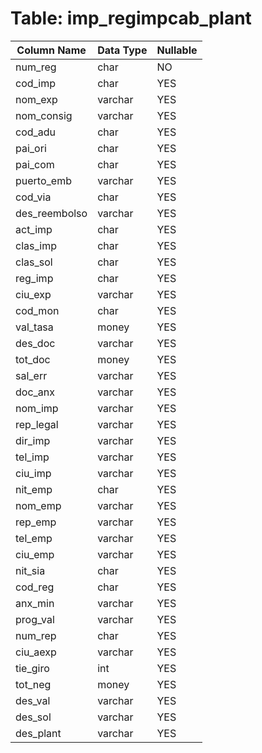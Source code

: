 # Table: imp_regimpcab_plant

| Column Name | Data Type | Nullable |
|-------------|-----------|----------|
| num_reg | char | NO |
| cod_imp | char | YES |
| nom_exp | varchar | YES |
| nom_consig | varchar | YES |
| cod_adu | char | YES |
| pai_ori | char | YES |
| pai_com | char | YES |
| puerto_emb | varchar | YES |
| cod_via | char | YES |
| des_reembolso | varchar | YES |
| act_imp | char | YES |
| clas_imp | char | YES |
| clas_sol | char | YES |
| reg_imp | char | YES |
| ciu_exp | varchar | YES |
| cod_mon | char | YES |
| val_tasa | money | YES |
| des_doc | varchar | YES |
| tot_doc | money | YES |
| sal_err | varchar | YES |
| doc_anx | varchar | YES |
| nom_imp | varchar | YES |
| rep_legal | varchar | YES |
| dir_imp | varchar | YES |
| tel_imp | varchar | YES |
| ciu_imp | varchar | YES |
| nit_emp | char | YES |
| nom_emp | varchar | YES |
| rep_emp | varchar | YES |
| tel_emp | varchar | YES |
| ciu_emp | varchar | YES |
| nit_sia | char | YES |
| cod_reg | char | YES |
| anx_min | varchar | YES |
| prog_val | varchar | YES |
| num_rep | char | YES |
| ciu_aexp | varchar | YES |
| tie_giro | int | YES |
| tot_neg | money | YES |
| des_val | varchar | YES |
| des_sol | varchar | YES |
| des_plant | varchar | YES |
